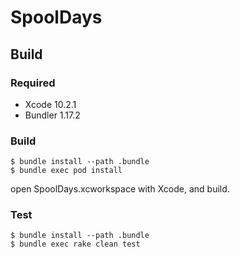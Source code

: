 SpoolDays
===========================

Build
---------------------------

### Required

* Xcode 10.2.1
* Bundler 1.17.2



### Build

    $ bundle install --path .bundle
    $ bundle exec pod install

open SpoolDays.xcworkspace with Xcode, and build.

### Test

    $ bundle install --path .bundle
    $ bundle exec rake clean test
